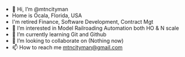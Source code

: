 - 👋 Hi, I’m @mtncityman
- Home is Ocala, Florida, USA
- I'm retired Finance, Software Development, Contract Mgt
- 👀 I’m interested in Model Railroading Automation both HO & N scale
- 🌱 I’m currently learning Git and Github
- 💞️ I’m looking to collaborate on (Nothing now)
- 📫 How to reach me mtncityman@gmail.com

<!---
mtncityman/mtncityman is a ✨ special ✨ repository because its `README.md` (this file) appears on your GitHub profile.
You can click the Preview link to take a look at your changes.
--->
